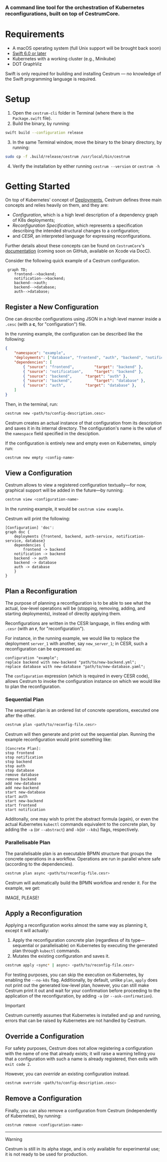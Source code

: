 ### A command line tool for the orchestration of Kubernetes reconfigurations, built on top of **CestrumCore**.

# Requirements
- A macOS operating system (full Unix support will be brought back soon)
- [Swift 6.0 or later](https://www.swift.org/install/macos/)
- Kubernetes with a working cluster (e.g., Minikube)
- DOT GraphViz

Swift is only required for building and installing Cestrum — no knowledge of the Swift programming language is required.

# Setup
1) Open the `cestrum-cli` folder in Terminal (where there is the `Package.swift` file).
2) Build the binary, by running:
  ```bash
  swift build --configuration release
  ```
3) In the same Terminal window, move the binary to the binary directory, by running:
  ```bash
  sudo cp -f .build/release/cestrum /usr/local/bin/cestrum
  ```
4) Verify the installation by either running `cestrum --version` or `cestrum -h`

# Getting Started
On top of Kubernetes' concept of [Deployments](https://kubernetes.io/docs/concepts/workloads/controllers/deployment/), 
Cestrum defines three main concepts and relies heavily on them, and they are: 
- *Configuration*, which is a high level description of a dependency graph of K8s deployments;
- *Reconfiguration Specification*, which represents a specification describing the intended structural changes to a configuration;
- and *CESR*, an interpreted language for expressing reconfigurations.

Further details about these concepts can be found on `CestrumCore`'s [documentation](https://github.com/Wadye17/CestrumCore) (coming soon on GitHub,
available on Xcode via DocC).


Consider the following quick example of a Cestrum configuration.

```mermaid
 graph TD;
    frontend-->backend;
    notification-->backend;
    backend-->auth;
    backend-->database;
    auth-->database;
```

## Register a New Configuration
One can *describe* configurations using JSON in a high level manner inside a `.cesc` (with a **c**, for "configuration") file.

In the running example, the configuration can be described like the following:
```json
{
	"namespace": "example",
	"deployments": ["database", "frontend", "auth", "backend", "notification"],
	"dependencies": [
		{ "source": "frontend",        	"target": "backend" },
		{ "source": "notification", 	"target": "backend" },
		{ "source": "backend", 		"target": "auth" },
		{ "source": "backend",        	"target": "database" },
		{ "source": "auth",     	"target": "database" },
	]
}
```

Then, in the terminal, run:
```bash
cestrum new <path/to/config-description.cesc>
```
Cestrum creates an actual instance of that configuration from its description
and saves it in its internal directory. The configuration's name is the value of the `namespace` field specified in the desciption.

If the configuration is entirely new and empty even on Kubernetes, simply run:
```bash
cestrum new empty <config-name>
```

## View a Configuration
Cestrum allows to view a registered configuration textually—for now, graphical support will be added in the future—by running:
```bash
cestrum view <configuration-name>
```
In the running example, it would be `cestrum view example`.

Cestrum will print the following:
```
[Configuration] 'doc':
graph doc {
    deployments {frontend, backend, auth-service, notification-service, database}
    dependencies {
      	frontend -> backend
	notification -> backend
	backend -> auth
	backend -> database
	auth -> database
    }
}
```

## Plan a Reconfiguration
The purpose of planning a reconfiguration is to be able to see what the actual, 
low-level operations will be (stopping, removing, adding, and starting deployments),
instead of directly applying them.

Reconfigurations are written in the CESR language, in files ending with `.cesr` (with an **r**, for "reconfiguration").

For instance, in the running example, we would like to replace the deployment `server_1` with another, say `new_server_1`;
in CESR, such a reconfiguration can be expressed as:

```
configuration "example";
replace backend with new-backend "path/to/new-backend.yml";
replace database with new-database "path/to/new-database.yaml";
```

The `configuration` expression (which is required in every CESR code), 
allows Cestrum to invoke the configuration instance on which we would like to plan the reconfiguration.

### Sequential Plan
The sequential plan is an ordered list of concrete operations, executed one after the other.

```bash
cestrum plan <path/to/reconfig-file.cesr>
```

Cestrum will then generate and print out the sequential plan.
Running the example reconfiguration would print something like:

```
[Concrete Plan]:
stop frontend
stop notification
stop backend
stop auth
stop database
remove database
remove backend
add new-database
add new-backend
start new-database
start auth
start new-backend
start frontend
start notification
```

Additonally, one may wish to print the abstract formula (again), or even the actual Kubernetes `kubectl` commands equivalent to the concrete plan, 
by adding the `-a` (or `--abstract`) and `-k`(or `--k8s`) flags, respectively.

### Parallelisable Plan
The parallelisable plan is an executable BPMN structure that groups the concrete operations in a workflow.
Operations are run in parallel where safe (according to the dependencies).

```bash
cestrum plan async <path/to/reconfig-file.cesr>
```

Cestrum will automatically build the BPMN workflow and render it.
For the example, we get:

IMAGE, PLEASE!

## Apply a Reconfiguration
Applying a reconfiguration works almost the same way as planning it, except it will actually:
1) Apply the reconfiguration concrete plan (regardless of its type—sequential or parallelisable) on Kubernetes by executing the generated plan through `kubectl` commands.
2) Mutates the existing configuration and saves it.

```bash
cestrum apply <sync* | async> <path/to/reconfig-file.cesr>
```

For testing purposes, you can skip the execution on Kubernetes, by enabling the `--no-k8s` flag.
Additionally, by default, unlike `plan`, `apply` does not print out the generated low-level plan,
however, you can still make Cestrum print it out and wait for your confirmation before proceeding 
to the application of the reconfiguration, by adding `-a` (or `--ask-confirmation`).

> [!IMPORTANT]
> Cestrum currently assumes that Kubernetes is installed and up and running, errors that can be raised by Kubernetes are not handled by Cestrum.

## Override a Configuration
For safety purposes, Cestrum does not allow registering a configuration with the name of one that 
already exists; it will raise a warning telling you that a configuration with such a name is already registered, then exits with `exit code 2`.

However, you can *override* an existing configuration instead.

```bash
cestrum override <path/to/config-description.cesc>
```

## Remove a Configuration
Finally, you can also remove a configuration from Cestrum (independently of Kubernetes), by running:
```bash
cestrum remove <configuration-name>
```

---

> [!WARNING]
> Cestrum is still in its alpha stage, and is only available for experimental use; it is not ready to be used for production.
